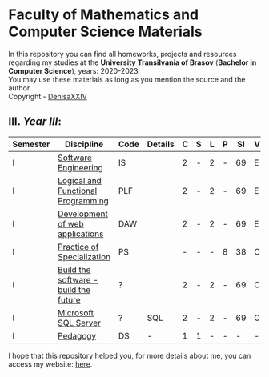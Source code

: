 # Faculty of Mathematics and Computer Science Materials

In this repository you can find all homeworks, projects and resources regarding my studies at the **University Transilvania of Brasov** (**Bachelor in Computer Science**), years: 2020-2023.<br>
You may use these materials as long as you mention the source and the author. <br>
Copyright - [DenisaXXIV](https://github.com/DenisaXXIV)

## III. *Year III*:

| Semester | Discipline                                            |   Code   | Details| C | S | L | P |  SI  | V | Credits |
|----------|-------------------------------------------------------|----------|--------|---|---|---|---|------|---|---------|
| I        |[Software Engineering](#)| IS || 2 | - | 2 | - |  69  | E | 5 |
| I        |[Logical and Functional Programming](#)| PLF || 2 | - | 2 | - |  69  | E | 5 |
| I        |[Development of web applications](#)| DAW || 2 | - | 2 | - |  69  | E | 5 |
| I        |[Practice of Specialization](#)| PS || - | - | - | 8 |  38  | C | 5 |
| I        |[Build the software - build the future](#)| ? || 2 | - | 2 | - |  69  | C | 5 |
| I        |[Microsoft SQL Server](#)| ? | SQL | 2 | - | 2 | - |  69  | C | 5 |
| I        |[Pedagogy](#) |DS|-| 1 | 1 | - | - |  -  | - | 5 |


I hope that this repository helped you, for more details about me, you can access my website: [here](https://denisa-vasile.info/).


